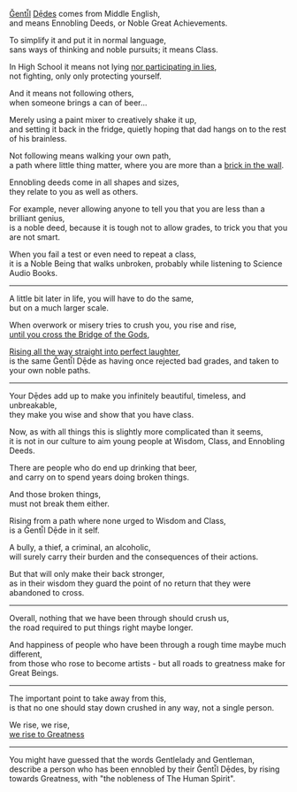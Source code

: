 [Ǧentī̆l](https://quod.lib.umich.edu/m/middle-english-dictionary/dictionary/MED18403) [Dẹ̄des](https://quod.lib.umich.edu/m/middle-english-dictionary/dictionary/MED10751) comes from Middle English,\
and means Ennobling Deeds, or Noble Great Achievements.

To simplify it and put it in normal language,\
sans ways of thinking and noble pursuits; it means Class.

In High School it means not lying [nor participating in lies](https://www.youtube.com/watch?v=EEFMVIfl2UY),\
not fighting, only only protecting yourself.

And it means not following others,\
when someone brings a can of beer...

Merely using a paint mixer to creatively shake it up,\
and setting it back in the fridge, quietly hoping that dad hangs on to the rest of his brainless.

Not following means walking your own path,\
a path where little thing matter, where you are more than a [brick in the wall](https://www.youtube.com/watch?v=qs35t2xFqdU).

Ennobling deeds come in all shapes and sizes,\
they relate to you as well as others.

For example, never allowing anyone to tell you that you are less than a brilliant genius,\
is a noble deed, because it is tough not to allow grades, to trick you that you are not smart.

When you fail a test or even need to repeat a class,\
it is a Noble Being that walks unbroken, probably while listening to Science Audio Books.

---

A little bit later in life, you will have to do the same,\
but on a much larger scale.

When overwork or misery tries to crush you, you rise and rise,\
[until you cross the Bridge of the Gods](https://www.youtube.com/watch?v=vmmH-2rWHH0),

[Rising all the way straight into perfect laughter](https://www.youtube.com/watch?v=k6_QUhUPrF4),\
is the same Ǧentī̆l Dẹ̄de as having once rejected bad grades, and taken to your own noble paths.

---

Your Dẹ̄des add up to make you infinitely beautiful, timeless, and unbreakable,\
they make you wise and show that you have class.

Now, as with all things this is slightly more complicated than it seems,\
it is not in our culture to aim young people at Wisdom, Class, and Ennobling Deeds.

There are people who do end up drinking that beer,\
and carry on to spend years doing broken things.

And those broken things,\
must not break them either.

Rising from a path where none urged to Wisdom and Class,\
is a Ǧentī̆l Dẹ̄de in it self.

A bully, a thief, a criminal, an alcoholic,\
will surely carry their burden and the consequences of their actions.

But that will only make their back stronger,\
as in their wisdom they guard the point of no return that they were abandoned to cross.

---

Overall, nothing that we have been through should crush us,\
the road required to put things right maybe longer.

And happiness of people who have been through a rough time maybe much different,\
from those who rose to become artists - but all roads to greatness make for Great Beings.

---

The important point to take away from this,\
is that no one should stay down crushed in any way, not a single person.

We rise, we rise,\
[we rise to Greatness](https://www.youtube.com/watch?v=qviM_GnJbOM)

---

You might have guessed that the words Gentlelady and Gentleman,\
describe a person who has been ennobled by their Ǧentī̆l Dẹ̄des, by rising towards Greatness, with "the nobleness of The Human Spirit".

